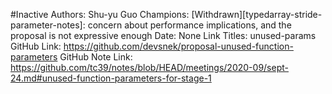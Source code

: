 #Inactive
Authors: Shu-yu Guo
Champions: [Withdrawn][typedarray-stride-parameter-notes]: concern about performance implications, and the proposal is not expressive enough
Date: None
Link Titles: unused-params
GitHub Link: https://github.com/devsnek/proposal-unused-function-parameters
GitHub Note Link: https://github.com/tc39/notes/blob/HEAD/meetings/2020-09/sept-24.md#unused-function-parameters-for-stage-1
